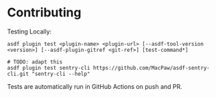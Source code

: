 # Contributing

Testing Locally:

```shell
asdf plugin test <plugin-name> <plugin-url> [--asdf-tool-version <version>] [--asdf-plugin-gitref <git-ref>] [test-command*]

# TODO: adapt this
asdf plugin test sentry-cli https://github.com/MacPaw/asdf-sentry-cli.git "sentry-cli --help"
```

Tests are automatically run in GitHub Actions on push and PR.
